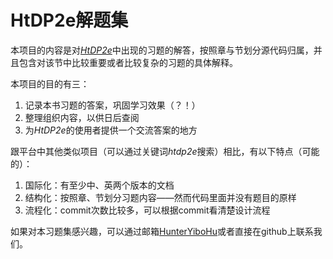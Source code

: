 # HtDP2e解题集

本项目的内容是对[*HtDP2e*](http://www.ccs.neu.edu/home/matthias/HtDP2e/index.html)中出现的习题的解答，按照章与节划分源代码归属，并且包含对该节中比较重要或者比较复杂的习题的具体解释。

本项目的目的有三：

1. 记录本书习题的答案，巩固学习效果（？！）
2. 整理组织内容，以供日后查阅
3. 为*HtDP2e*的使用者提供一个交流答案的地方

跟平台中其他类似项目（可以通过关键词*htdp2e*搜索）相比，有以下特点（可能的）：

1. 国际化：有至少中、英两个版本的文档
2. 结构化：按照章、节划分习题内容——然而代码里面并没有题目的原样
3. 流程化：commit次数比较多，可以根据commit看清楚设计流程

如果对本习题集感兴趣，可以通过邮箱[HunterYiboHu](http://scr.im/3fw5)或者直接在github上联系我们。